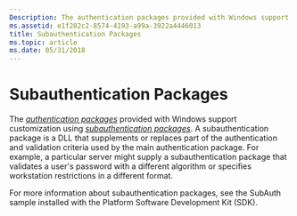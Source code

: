 ```yaml
---
Description: The authentication packages provided with Windows support customization using subauthentication packages.
ms.assetid: e1f202c2-8574-4193-a99a-3922a4446013
title: Subauthentication Packages
ms.topic: article
ms.date: 05/31/2018
---
```


# Subauthentication Packages

The [*authentication packages*](https://msdn.microsoft.com/library/ms721532(v=VS.85).aspx) provided with Windows support customization using [*subauthentication packages*](https://msdn.microsoft.com/library/ms721625(v=VS.85).aspx). A subauthentication package is a DLL that supplements or replaces part of the authentication and validation criteria used by the main authentication package. For example, a particular server might supply a subauthentication package that validates a user's password with a different algorithm or specifies workstation restrictions in a different format.

For more information about subauthentication packages, see the SubAuth sample installed with the Platform Software Development Kit (SDK).

 

 



